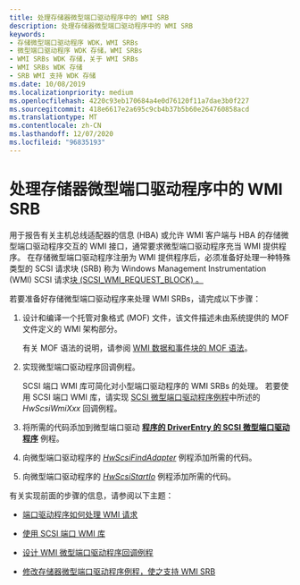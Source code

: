 ```yaml
---
title: 处理存储器微型端口驱动程序中的 WMI SRB
description: 处理存储器微型端口驱动程序中的 WMI SRB
keywords:
- 存储微型端口驱动程序 WDK，WMI SRBs
- 微型端口驱动程序 WDK 存储，WMI SRBs
- WMI SRBs WDK 存储，关于 WMI SRBs
- WMI SRBs WDK 存储
- SRB WMI 支持 WDK 存储
ms.date: 10/08/2019
ms.localizationpriority: medium
ms.openlocfilehash: 4220c93eb170684a4e0d76120f11a7dae3b0f227
ms.sourcegitcommit: 418e6617e2a695c9cb4b37b5b60e264760858acd
ms.translationtype: MT
ms.contentlocale: zh-CN
ms.lasthandoff: 12/07/2020
ms.locfileid: "96835193"
---
```

# <a name="handling-wmi-srbs-in-storage-miniport-drivers"></a>处理存储器微型端口驱动程序中的 WMI SRB

用于报告有关主机总线适配器的信息 (HBA) 或允许 WMI 客户端与 HBA 的存储微型端口驱动程序交互的 WMI 接口，通常要求微型端口驱动程序充当 WMI 提供程序。 在存储微型端口驱动程序注册为 WMI 提供程序后，必须准备好处理一种特殊类型的 SCSI 请求块 (SRB) 称为 Windows Management Instrumentation (WMI) SCSI 请求[块 (SCSI_WMI_REQUEST_BLOCK) 。](/windows-hardware/drivers/ddi/srb/ns-srb-_scsi_wmi_request_block)

若要准备好存储微型端口驱动程序来处理 WMI SRBs，请完成以下步骤：

1. 设计和编译一个托管对象格式 (MOF) 文件，该文件描述未由系统提供的 MOF 文件定义的 WMI 架构部分。

    有关 MOF 语法的说明，请参阅 [WMI 数据和事件块的 MOF 语法](../kernel/mof-syntax-for-wmi-data-and-event-blocks.md)。

2. 实现微型端口驱动程序回调例程。

    SCSI 端口 WMI 库可简化对小型端口驱动程序的 WMI SRBs 的处理。 若要使用 SCSI 端口 WMI 库，请实现 [SCSI 微型端口驱动程序例程](scsi-miniport-driver-routines.md)中所述的 *HwScsiWmiXxx* 回调例程。

3. 将所需的代码添加到微型端口驱动 [**程序的 DriverEntry 的 SCSI 微型端口驱动程序**](driverentry-of-scsi-miniport-driver.md) 例程。

4. 向微型端口驱动程序的 [*HwScsiFindAdapter*](/previous-versions/windows/hardware/drivers/ff557300(v=vs.85)) 例程添加所需的代码。

5. 向微型端口驱动程序的 [*HwScsiStartIo*](/previous-versions/windows/hardware/drivers/ff557323(v=vs.85)) 例程添加所需的代码。

有关实现前面的步骤的信息，请参阅以下主题：

- [端口驱动程序如何处理 WMI 请求](how-the-port-driver-processes-wmi-requests.md)

- [使用 SCSI 端口 WMI 库](using-the-scsi-port-wmi-library.md)

- [设计 WMI 微型端口驱动程序回调例程](designing-wmi-miniport-driver-callback-routines.md)

- [修改存储器微型端口驱动程序例程，使之支持 WMI SRB](modifying-storage-miniport-driver-routines-to-support-wmi-srbs.md)
